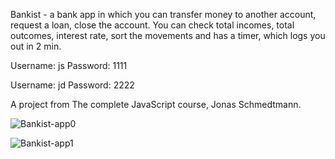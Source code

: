 Bankist - a bank app in which you can transfer money to another account, request a loan, close the account. You can check total incomes, total outcomes, interest rate,
sort the movements and has a timer, which logs you out in 2 min.

Username: js  Password: 1111

Username: jd  Password: 2222

A project from The complete JavaScript course, Jonas Schmedtmann.

![Bankist-app0](https://user-images.githubusercontent.com/125043957/222954830-a81f4b2d-ab3a-4ffc-a1e7-61f8e8cee875.png)

![Bankist-app1](https://user-images.githubusercontent.com/125043957/222954835-385edd8e-16ec-4761-a0b1-55200aeb054b.png)
